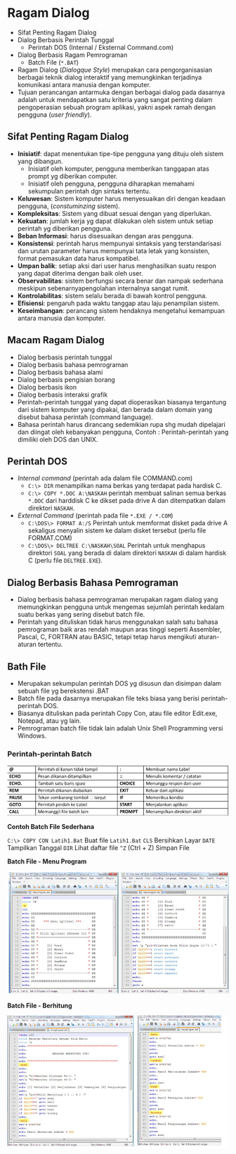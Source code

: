 # Ragam Dialog

- Sifat Penting Ragam Dialog
- Dialog Berbasis Perintah Tunggal
  - Perintah DOS (Internal / Eksternal Command.com)
- Dialog Berbasis Ragam Pemrograman
  - Batch File (`*.BAT`)
- Ragam Dialog (*Dialogque Style*) merupakan cara pengorganisasian berbagai teknik dialog interaktif yang memungkinkan terjadinya komunikasi antara manusia dengan komputer.
- Tujuan perancangan antarmuka dengan berbagai dialog pada dasarnya adalah untuk mendapatkan satu kriteria yang sangat penting dalam pengoperasian sebuah program aplikasi, yakni aspek ramah dengan pengguna (*user friendly*).

## Sifat Penting Ragam Dialog

- **Inisiatif**: dapat menentukan tipe-tipe pengguna yang dituju oleh sistem yang dibangun.
  - Inisiatif oleh komputer, pengguna memberikan tanggapan atas prompt yg diberikan computer.
  - Inisiatif oleh pengguna, pengguna diharapkan memahami sekumpulan perintah dgn sintaks tertentu.
- **Keluwesan**: Sistem komputer harus menyesuaikan diri dengan keadaan pengguna, (*constuminzing* sistem).
- **Kompleksitas**: Sistem yang dibuat sesuai dengan yang diperlukan.
- **Kekuatan**: jumlah kerja yg dapat dilakukan oleh sistem untuk setiap perintah yg diberikan pengguna.
- **Beban Informasi**: harus disesuaikan dengan aras pengguna.
- **Konsistensi**: perintah harus mempunyai sintaksis yang terstandarisasi dan urutan parameter harus mempunyai tata letak yang konsisten, format pemasukan data harus kompatibel.
- **Umpan balik**: setiap aksi dari user harus menghasilkan suatu respon yang dapat diterima dengan baik oleh user.
- **Observabilitas**: sistem berfungsi secara benar dan nampak sederhana meskipun sebenarnyapengolahan internalnya sangat rumit.
- **Kontrolabilitas**: sistem selalu berada di bawah kontrol pengguna.
- **Efisiensi**: pengaruh pada waktu tanggap atau laju penampilan sistem.
- **Keseimbangan**: perancang sistem hendaknya mengetahui kemampuan antara manusia dan komputer.

## Macam Ragam Dialog

- Dialog berbasis perintah tunggal
- Dialog berbasis bahasa pemrograman
- Dialog berbasis bahasa alami
- Dialog berbasis pengisian borang
- Dialog berbasis ikon
- Dialog berbasis interaksi grafik
- Perintah-perintah tunggal yang dapat dioperasikan biasanya tergantung dari sistem komputer yang dipakai, dan berada dalam domain yang disebut bahasa perintah (command language).
- Bahasa perintah harus dirancang sedemikian rupa shg mudah dipelajari dan diingat oleh kebanyakan pengguna, Contoh : Perintah-perintah yang dimiliki oleh DOS dan UNIX.

## Perintah DOS

- *Internal command* (perintah ada dalam file COMMAND.com)
  - `C:\> DIR` menampilkan nama berkas yang terdapat pada hardisk C.
  - `C:\> COPY *.DOC A:\NASKAH` perintah membuat salinan semua berkas `*.DOC` dari harddisk C ke dikset pada drive A dan ditempatkan dalam direktori `NASKAH`.
- *External Command* (perintah pada file `*.EXE / *.COM`)
  - `C:\DOS\> FORMAT A:/S` Perintah untuk memformat disket pada drive A sekaligus menyalin sistem ke dalam disket tersebut (perlu file FORMAT.COM)
  - `C:\DOS\> DELTREE C:\NASKAH\SOAL` Perintah untuk menghapus direktori `SOAL` yang berada di dalam direktori `NASKAH` di dalam hardisk C (perlu file `DELTREE.EXE`).

## Dialog Berbasis Bahasa Pemrograman

- Dialog berbasis bahasa pemrograman merupakan ragam dialog yang memungkinkan pengguna untuk mengemas sejumlah perintah kedalam suatu berkas yang sering disebut batch file.
- Perintah yang dituliskan tidak harus menggunakan salah satu bahasa pemrograman baik aras rendah maupun aras tinggi seperti Assembler, Pascal, C, FORTRAN atau BASIC, tetapi tetap harus mengikuti aturan-aturan tertentu.

## Bath File

- Merupakan sekumpulan perintah DOS yg disusun dan disimpan dalam sebuah file yg berekstensi .BAT
- Batch file pada dasarnya merupakan file teks biasa yang berisi perintah-perintah DOS.
- Biasanya dituliskan pada perintah Copy Con, atau file editor Edit.exe, Notepad, atau yg lain.
- Pemrograman batch file tidak lain adalah Unix Shell Programming versi Windows.

### Perintah-perintah Batch

![Perintah-perintah Batch](./img/perintah-batch.png) 

**Contoh Batch File Sederhana** 

`C:\> COPY CON Latih1.Bat` Buat file `Latih1.Bat`
`CLS` Bersihkan Layar
`DATE` Tampilkan Tanggal
`DIR` Lihat daftar file
`^Z` (Ctrl + Z) Simpan File

**Batch File - Menu Program**

![Batch File - Menu Program](./img/menu-perintah.png) 

**Batch File - Berhitung** 

![Batch File - Berhitung](./img/berhitung.png) 

